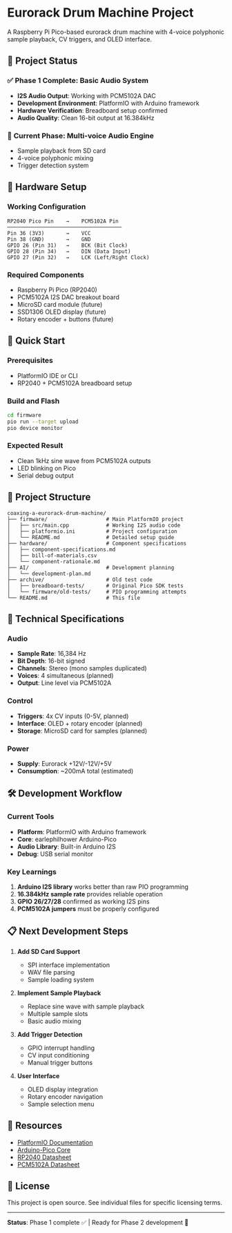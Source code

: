 # Eurorack Drum Machine Project

A Raspberry Pi Pico-based eurorack drum machine with 4-voice polyphonic sample playback, CV triggers, and OLED interface.

## 🎯 **Project Status**

### ✅ **Phase 1 Complete: Basic Audio System**

- **I2S Audio Output**: Working with PCM5102A DAC
- **Development Environment**: PlatformIO with Arduino framework
- **Hardware Verification**: Breadboard setup confirmed
- **Audio Quality**: Clean 16-bit output at 16.384kHz

### 🚧 **Current Phase: Multi-voice Audio Engine**

- Sample playback from SD card
- 4-voice polyphonic mixing
- Trigger detection system

## 🔧 **Hardware Setup**

### **Working Configuration**

```
RP2040 Pico Pin    →    PCM5102A Pin
─────────────────────────────────────
Pin 36 (3V3)       →    VCC
Pin 38 (GND)       →    GND
GPIO 26 (Pin 31)   →    BCK (Bit Clock)
GPIO 28 (Pin 34)   →    DIN (Data Input)
GPIO 27 (Pin 32)   →    LCK (Left/Right Clock)
```

### **Required Components**

- Raspberry Pi Pico (RP2040)
- PCM5102A I2S DAC breakout board
- MicroSD card module (future)
- SSD1306 OLED display (future)
- Rotary encoder + buttons (future)

## 🚀 **Quick Start**

### **Prerequisites**

- PlatformIO IDE or CLI
- RP2040 + PCM5102A breadboard setup

### **Build and Flash**

```bash
cd firmware
pio run --target upload
pio device monitor
```

### **Expected Result**

- Clean 1kHz sine wave from PCM5102A outputs
- LED blinking on Pico
- Serial debug output

## 📁 **Project Structure**

```
coaxing-a-eurorack-drum-machine/
├── firmware/                   # Main PlatformIO project
│   ├── src/main.cpp            # Working I2S audio code
│   ├── platformio.ini          # Project configuration
│   └── README.md               # Detailed setup guide
├── hardware/                   # Component specifications
│   ├── component-specifications.md
│   ├── bill-of-materials.csv
│   └── component-rationale.md
├── AI/                         # Development planning
│   └── development-plan.md
├── archive/                    # Old test code
│   ├── breadboard-tests/       # Original Pico SDK tests
│   └── firmware/old-tests/     # PIO programming attempts
└── README.md                   # This file
```

## 🎵 **Technical Specifications**

### **Audio**

- **Sample Rate**: 16,384 Hz
- **Bit Depth**: 16-bit signed
- **Channels**: Stereo (mono samples duplicated)
- **Voices**: 4 simultaneous (planned)
- **Output**: Line level via PCM5102A

### **Control**

- **Triggers**: 4x CV inputs (0-5V, planned)
- **Interface**: OLED + rotary encoder (planned)
- **Storage**: MicroSD card for samples (planned)

### **Power**

- **Supply**: Eurorack +12V/-12V/+5V
- **Consumption**: ~200mA total (estimated)

## 🛠️ **Development Workflow**

### **Current Tools**

- **Platform**: PlatformIO with Arduino framework
- **Core**: earlephilhower Arduino-Pico
- **Audio Library**: Built-in Arduino I2S
- **Debug**: USB serial monitor

### **Key Learnings**

1. **Arduino I2S library** works better than raw PIO programming
2. **16.384kHz sample rate** provides reliable operation
3. **GPIO 26/27/28** confirmed as working I2S pins
4. **PCM5102A jumpers** must be properly configured

## 📋 **Next Development Steps**

1. **Add SD Card Support**

   - SPI interface implementation
   - WAV file parsing
   - Sample loading system

2. **Implement Sample Playback**

   - Replace sine wave with sample playback
   - Multiple sample slots
   - Basic audio mixing

3. **Add Trigger Detection**

   - GPIO interrupt handling
   - CV input conditioning
   - Manual trigger buttons

4. **User Interface**
   - OLED display integration
   - Rotary encoder navigation
   - Sample selection menu

## 🔗 **Resources**

- [PlatformIO Documentation](https://docs.platformio.org/)
- [Arduino-Pico Core](https://github.com/earlephilhower/arduino-pico)
- [RP2040 Datasheet](https://datasheets.raspberrypi.org/rp2040/rp2040-datasheet.pdf)
- [PCM5102A Datasheet](https://www.ti.com/lit/ds/symlink/pcm5102a.pdf)

## 📄 **License**

This project is open source. See individual files for specific licensing terms.

---

**Status**: Phase 1 complete ✅ | Ready for Phase 2 development 🚀
